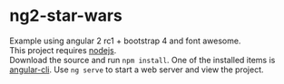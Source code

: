 # ng2-star-wars
Example using angular 2 rc1 + bootstrap 4 and font awesome.  
This project requires [nodejs](https://nodejs.org/en/).  
Download the source and run `npm install`. One of the installed items is [angular-cli](https://cli.angular.io/). Use `ng serve` to start a web server and view the project.  

